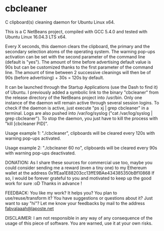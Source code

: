 # cbcleaner
C clipboard(s) cleaning daemon for Ubuntu Linux x64.

This is a C NetBeans project, compiled with GCC 5.4.0 and tested with Ubuntu
Linux 16.04.3 LTS x64.

Every X seconds, this daemon clears the clipboard, the primary and the secondary
selection atoms of the operating system. The warning pop-ups activation can be
set with the second parameter of the command line (default is "yes"). The amount
of time before advertising default value is 90s but can be customized thanks to
the first parameter of the command line. The amount of time between 2 successive
cleanings will then be of 90s (before advertising) + 30s = 120s by default.

It can be launched through the Startup Applications (use the Dash to find it) of
Ubuntu. I previously added a symbolic link to the binary "cbcleaner" from the
release directory of the NetBeans project into /usr/bin. Only one instance of
the daemon will remain active through several session logins. To check if the
daemon is active, just execute "ps xj | grep cbcleaner" in a terminal. Logs are
also pushed into /var/log/syslog ("cat /var/log/syslog | grep cbcleaner"). To
stop the daemon, you just have to kill the process with "kill [cbcleaner PID]".

Usage example 1: "./cbcleaner", clipboards will be cleared every 120s with
warning pop-ups activated.

Usage example 2: "./cbcleaner 60 no", clipboards will be cleared every 90s with
warning pop-ups deactivated.

DONATION:
As I share these sources for commercial use too, maybe you could consider
sending me a reward (even a tiny one) to my Ethereum wallet at the address
0x1fEaa1E88203cc13ffE9BAe434385350bBf10868
If so, I would be forever grateful to you and motivated to keep up the good work
for sure :oD Thanks in advance !

FEEDBACK:
You like my work? It helps you? You plan to use/reuse/transform it? You have
suggestions or questions about it? Just want to say "hi"? Let me know your
feedbacks by mail to the address fabvalaaah@laposte.net

DISCLAIMER:
I am not responsible in any way of any consequence of the usage of this piece of
software. You are warned, use it at your own risks.